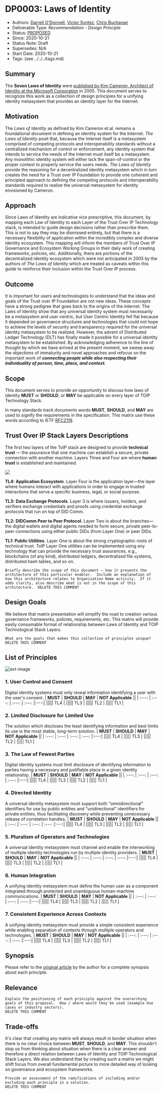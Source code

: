 # DP0003: Laws of Identity
- Authors: [Darrell O'Donnell](darrell.odonnell@continuumloop.com), [Victor Syntez](victorsyntez@gmail.com), [Chris Buchanan](cjb@mitre.org)
- Deliverable Type: *Recommendation - Design Principle*
- Status: [PROPOSED](https://trustoverip.github.io/deliverables/process/lifecycle_management/#proposed)
- Since: 2020-10-21
- Status Note: Draft
- Supersedes: N/A
- Start Date: 2020-10-21
- Tags: (see ../../../tags.md)


## Summary

The **Seven Laws of Identity** were [published by Kim Cameron, Architect of Identity at the Microsoft Corporation](https://www.identityblog.com/stories/2005/05/13/TheLawsOfIdentity.pdf) in 2005. This document serves to recognize this work as a collection of design principles for a unifying identity metasystem that provides an identity layer for the Internet.

## Motivation

The _Laws of Identity_ as defined by Kim Cameron et.al. remains a foundational document in defining an identity system for the Internet.  _The Laws of Identity_ posit that, because the Internet itself is a metasystem comprised of competing protocols and interoperability standards without a centralized mechanism of control or enforcement, any identity system that intends to service the needs of the Internet must itself be a metasystem.  Any monolithic identity system will either lack the span-of-control or the proper context to properly service the users needs.  _The Laws of Identity_ provide the reasoning for a decentralized identity metasystem which in turn creates the need for a Trust over IP Foundation to provide one coherent and principled approach to defining the competing protocols and interoperability standards required to realize the universal metasystem for identity envisioned by Cameron.

## Approach

Since Laws of Identity are indicative vice prescriptive, this document, by mapping each Law of Identity to each Layer of the Trust Over IP Technology stack, is intended to guide design decisions rather than prescribe them.  This is not to say they may be dismissed entirely, but that there is a necessary flexibility of application within the incredibly complex and diverse identity ecosystem. This mapping will inform the members of Trust Over IP Governance and Ecosystem Working Groups in their daily work of creating frameworks, policies, etc.  Additionally, there are portions of the decentralized identity ecosystem which were not anticipated in 2005 by the authors of _The Laws of Identity_ which are treated as caveats within this guide to reinforce their inclusion within the Trust Over IP process.

## Outcome

It is important for users and technologists to understand that the ideas and goals of the Trust over IP Foundation are not new ideas.  These concepts have a strong pedigree that goes back to the origins of the internet.  The Laws of Identity show that any universal identity system must necessarily be a metasystem and user centric, but User Centric Identity fell flat because it depended on governance structures and technologies that could not hope to achieve the levels of security and transparency required for the universal identity metasystem to be realized.  However, the advent of Distributed Ledger Technology (DLT) has finally made it possible for a universal identity metasystem to be established.  By acknowledging adherence to the line of thought by which we have arrived at the present moment, we sweep away the objections of immaturity and novel approaches and refocus on the important work of __*connecting people while also respecting their individuality of person, time, place, and context.*__

## Scope

This document serves to provide an opportunity to discuss how laws of identity **MUST** or **SHOULD**, or **MAY**  be applicable on every layer of TOIP Technology Stack.

In many standards track documents words **MUST**, **SHOULD**, and **MAY** are used to signify the requirements in the specification.  This matrix use these words according to IETF [RFC2119](https://www.rfc-editor.org/rfc/rfc2119).

## Trust Over IP Stack Layers Descriptions
The first two layers of the ToIP stack are designed to provide **technical trust** — the assurance that one machine can establish a secure, private connection with another machine. Layers Three and Four are where **human trust** is established and maintained.

![](https://i.imgur.com/PnZb0EW.jpg)

**TL4:** **Application Ecosystem**. Layer Four is the application layer—the layer where humans interact with applications in order to engage in trusted interactions that serve a specific business, legal, or social purpose.

**TL3:** **Data Exchange Protocols**. Layer 3 is where issuers, holders, and verifiers exchange credentials and proofs using credential exchange protocols that run on top of DID Comm.

**TL2:** **DIDComm Peer to Peer Protocol**. Layer Two is about the branches—the digital wallets and digital agents needed to form secure, private peer-to-peer connections using either public DIDs (from Layer One) or peer DIDs.

**TL1:** **Public Utilities**. Layer One is about the strong cryptographic roots of technical trust. ToIP Layer One utilities can be implemented using any technology that can provide the necessary trust assurances, e.g., blockchains (of any kind), distributed ledgers, decentralized file systems, distributed hash tables, and so on.

```
Briefly describe the scope of this document – how it presents the architecture of this particular enabler.  Include an explanation of how this architecture relates to Organization Name activity.  If it adds clarity, also describe what is not in the scope of this architecture.  DELETE THIS COMMENT
```

## Design Goals

We believe that matrix presentation will simplify the road to creation various governance frameworks, policies, requirements, etc. This matrix will provide easily consumable format of relationship between Laws of Identity and TOIP Technological Stack Layers.

```
What are the goals that makes this collection of principles unique?
DELETE THIS COMMENT
```

## List of Principles
![ext-image](https://camo.githubusercontent.com/12ed1f186cab49f66f62bc804eadf082c18ce749/68747470733a2f2f7777772e6964656e74697479626c6f672e636f6d2f77702d636f6e74656e742f696d616765732f323030392f30362f375f4c6177735f6f665f4964656e746974792e6a7067)

### 1. User Control and Consent
Digital identity systems must only reveal information identifying a user with the user's consent.
| **MUST** | **SHOULD** | **MAY** | **NOT Applicable** ||
| :---: | :---: | :---: | :---: |:---:|
||||| TL4 |
||||| TL3 |
||||| TL2 |
||||| TL1 |
### 2. Limited Disclosure for Limited Use
The solution which discloses the least identifying information and best limits its use is the most stable, long-term solution.
| **MUST** | **SHOULD** | **MAY** | **NOT Applicable** ||
| :---: | :---: | :---: | :---: |:---:|
||||| TL4 |
||||| TL3 |
||||| TL2 |
||||| TL1 |
### 3. The Law of Fewest Parties
Digital identity systems must limit disclosure of identifying information to parties having a necessary and justifiable place in a given identity relationship.
| **MUST** | **SHOULD** | **MAY** | **NOT Applicable** ||
| :---: | :---: | :---: | :---: |:---:|
||||| TL4 |
||||| TL3 |
||||| TL2 |
||||| TL1 |
### 4. Directed Identity
A universal identity metasystem must support both "omnidirectional" identifiers for use by public entities and "unidirectional" identifiers for private entities, thus facilitating discovery while preventing unnecessary release of correlation handles.
| **MUST** | **SHOULD** | **MAY** | **NOT Applicable** ||
| :---: | :---: | :---: | :---: |:---:|
||||| TL4 |
||||| TL3 |
||||| TL2 |
||||| TL1 |
### 5. Pluralism of Operators and Technologies
A universal identity metasystem must channel and enable the interworking of multiple identity technologies run by multiple identity providers.
| **MUST** | **SHOULD** | **MAY** | **NOT Applicable** ||
| :---: | :---: | :---: | :---: |:---:|
||||| TL4 |
||||| TL3 |
||||| TL2 |
||||| TL1 |
### 6. Human Integration
A unifying identity metasystem must define the human user as a component integrated through protected and unambiguous human-machine communications.
| **MUST** | **SHOULD** | **MAY** | **NOT Applicable** ||
| :---: | :---: | :---: | :---: |:---:|
||||| TL4 |
||||| TL3 |
||||| TL2 |
||||| TL1 |
### 7. Consistent Experience Across Contexts
A unifying identity metasystem must provide a simple consistent experience while enabling separation of contexts through multiple operators and technologies.
| **MUST** | **SHOULD** | **MAY** | **NOT Applicable** ||
| :---: | :---: | :---: | :---: |:---:|
||||| TL4 |
||||| TL3 |
||||| TL2 |
||||| TL1 |

## Synopsis
Please refer to the [original article](http://www.identityblog.com/stories/2005/05/13/TheLawsOfIdentity.html) by the author for a complete synopsis about each principle.

## Relevance

```
Explain the positioning of each principle against the overarching goals of this proposal.  How / where would they be used (example Use cases or industry sectors).
DELETE THIS COMMENT
```

## Trade-offs
It's clear that creating any matrix will always result in border situation when there is no clear choice between **MUST**, **SHOULD**, and **MAY**. This shouldn't stop us from thinking about situation when there is a clear answer and therefore a direct relation between Laws of Identity and TOIP Technological Stack Layers.
We also understand that by creating such a matrix we might shift focus from overall fundamental picture to more detailed way of looking on governance and ecosystem frameworks.
```
Provide an assessment of the ramifications of including and/or excluding each principle in a solution.
DELETE THIS COMMENT
```
